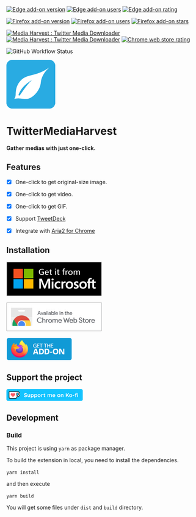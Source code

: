 [![Edge add-on version](https://img.shields.io/badge/dynamic/json?label=edge%20add-on&prefix=v&query=%24.version&url=https%3A%2F%2Fmicrosoftedge.microsoft.com%2Faddons%2Fgetproductdetailsbycrxid%2Fmmijhjnobkeodfgoobnlmnpjllmlibkb&style=for-the-badge&color=00acee)](https://microsoftedge.microsoft.com/addons/detail/media-harvest-twitter-m/mmijhjnobkeodfgoobnlmnpjllmlibkb)
[![Edge add-on users](https://img.shields.io/badge/dynamic/json?label=users&query=%24.activeInstallCount&url=https%3A%2F%2Fmicrosoftedge.microsoft.com%2Faddons%2Fgetproductdetailsbycrxid%2Fmmijhjnobkeodfgoobnlmnpjllmlibkb&style=for-the-badge&color=007bc2)](https://microsoftedge.microsoft.com/addons/detail/media-harvest-twitter-m/mmijhjnobkeodfgoobnlmnpjllmlibkb)
[![Edge add-on rating](https://img.shields.io/badge/dynamic/json?label=rating&suffix=/5&query=%24.averageRating&url=https%3A%2F%2Fmicrosoftedge.microsoft.com%2Faddons%2Fgetproductdetailsbycrxid%2Fmmijhjnobkeodfgoobnlmnpjllmlibkb&style=for-the-badge&color=00ce36)](https://microsoftedge.microsoft.com/addons/detail/media-harvest-twitter-m/mmijhjnobkeodfgoobnlmnpjllmlibkb)

[![Firefox add-on version](https://img.shields.io/amo/v/media-harvest?style=for-the-badge&color=00acee)](https://addons.mozilla.org/firefox/addon/media-harvest/)
[![Firefox add-on users](https://img.shields.io/amo/users/media-harvest?style=for-the-badge)](https://addons.mozilla.org/firefox/addon/media-harvest/)
[![Firefox add-on stars](https://img.shields.io/amo/stars/media-harvest?label=rating&style=for-the-badge)](https://addons.mozilla.org/firefox/addon/media-harvest/)

[![Media Harvest : Twitter Media Downloader](https://img.shields.io/chrome-web-store/v/hpcgabhdlnapolkkjpejieegfpehfdok?color=00acee&style=for-the-badge)](https://chrome.google.com/webstore/detail/media-harvest-twitter-med/hpcgabhdlnapolkkjpejieegfpehfdok)
[![Media Harvest : Twitter Media Downloader](https://img.shields.io/chrome-web-store/users/hpcgabhdlnapolkkjpejieegfpehfdok?style=for-the-badge&color=007bc2)](https://chrome.google.com/webstore/detail/media-harvest-twitter-med/hpcgabhdlnapolkkjpejieegfpehfdok)
[![Chrome web store rating](https://img.shields.io/chrome-web-store/stars/hpcgabhdlnapolkkjpejieegfpehfdok?style=for-the-badge)](https://chrome.google.com/webstore/detail/media-harvest-twitter-med/hpcgabhdlnapolkkjpejieegfpehfdok)

![GitHub Workflow Status](https://img.shields.io/github/actions/workflow/status/EltonChou/TwitterMediaHarvest/ci.yml?branch=main&style=flat-square)

![TwitterMediaHarvest](./src/assets/icons/icon128.png)

# TwitterMediaHarvest
**Gather medias with just one-click.**

## Features

- [x] One-click to get original-size image.
- [x] One-click to get video.
- [x] One-click to get GIF.
- [x] Support [TweetDeck](https://tweetdeck.twitter.com/)
- [x] Integrate with [Aria2 for Chrome](https://chrome.google.com/webstore/detail/aria2-for-chrome/mpkodccbngfoacfalldjimigbofkhgjn)


## Installation
[![Microsoft store](assets/microsoft-badge.png)](https://microsoftedge.microsoft.com/addons/detail/media-harvest-twitter-m/mmijhjnobkeodfgoobnlmnpjllmlibkb)

[![Chrome web store](assets/chrome-badge.jpg)](https://chrome.google.com/webstore/detail/media-harvest-twitter-med/hpcgabhdlnapolkkjpejieegfpehfdok)


[![Firefox - Get the add-ons](assets/firefox-badge.png)](https://addons.mozilla.org/firefox/addon/media-harvest/)

## Support the project

[![Support me on ko-fi](assets/ko-fi-badge.png)](https://ko-fi.com/eltonhy)

## Development
### Build
This project is using `yarn` as package manager.

To build the extension in local, you need to install the dependencies.

`yarn install`

and then execute

`yarn build`

You will get some files under `dist` and `build` directory.

